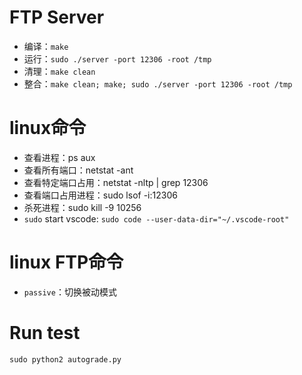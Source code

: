 # FTP Server

- 编译：`make`
- 运行：`sudo ./server -port 12306 -root /tmp`
- 清理：`make clean`
- 整合：`make clean; make; sudo ./server -port 12306 -root /tmp`

# linux命令

- 查看进程：ps aux
- 查看所有端口：netstat -ant
- 查看特定端口占用：netstat -nltp | grep 12306
- 查看端口占用进程：sudo lsof -i:12306
- 杀死进程：sudo kill -9 10256
- `sudo` start vscode: `sudo code --user-data-dir="~/.vscode-root"`

# linux FTP命令

- `passive`：切换被动模式

# Run test

```python
sudo python2 autograde.py
```